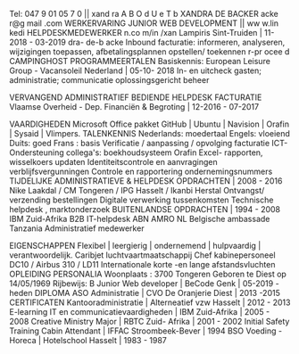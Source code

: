 Tel:
047
9 01
05 7
0 ||
xand
ra
A B O d U e T b
XANDRA DE BACKER
acke
r@g
mail
.com
WERKERVARING
JUNIOR WEB DEVELOPMENT
|| ww
w.lin
kedi
HELPDESKMEDEWERKER
n.co
m/in
/xan
Lampiris Sint-Truiden | 11-2018 - 03-2019
dra-
de-b
acke
Inbound facturatie: informeren, analyseren, wijzigingen
toepassen, afbetalingsplannen opstellen/ toekennen
r-pr
ocee
d
CAMPINGHOST
PROGRAMMEERTALEN
Basiskennis:
European Leisure Group - Vacansoleil Nederland | 05-10- 2018
In- en uitcheck gasten; administratie; communicatie
oplossingsgericht beheer

VERVANGEND ADMINISTRATIEF BEDIENDE HELPDESK FACTURATIE
Vlaamse Overheid - Dep. Financiën & Begroting | 12-2016 - 07-2017

VAARDIGHEDEN
Microsoft Office pakket
GitHub | Ubuntu | Navision | Orafin |
Sysaid | Vlimpers.
TALENKENNIS
Nederlands: moedertaal
Engels: vloeiend
Duits: goed
Frans : basis
Verificatie / aanpassing / opvolging facturatie
ICT-Ondersteuning collega's: boekhoudsysteem Orafin
Excel- rapporten, wisselkoers updaten
Identiteitscontrole en aanvragingen verblijfsvergunningen
Controle en rapportering ondernemingsnummers
TIJDELIJKE ADMINISTRATIEVE & HELPDESK OPDRACHTEN | 2008 - 2016
Nike Laakdal / CM Tongeren / IPG Hasselt / Ikanbi Herstal
Ontvangst/ verzending bestellingen
Digitale verwerking tussenkomsten
Technische helpdesk , marktonderzoek
BUITENLANDSE OPDRACHTEN | 1994 - 2008 
IBM Zuid-Afrika
B2B IT-helpdesk ABN AMRO NL
Belgische ambassade Tanzania
Administratief medewerker

EIGENSCHAPPEN
Flexibel | leergierig | ondernemend |
hulpvaardig | verantwoordelijk.
Caribjet luchtvaartmaatschappij
Chef kabinepersoneel DC10 / Airbus 310 / LD11
Internationale korte -en lange afstandsvluchten
OPLEIDING
PERSONALIA
Woonplaats : 3700 Tongeren
Geboren te Diest op 14/05/1969
Rijbewijs: B
Junior Web developer | BeCode Genk | 05-2019 - heden
DIPLOMA
ASO Administratie | CVO De Oranjerie Diest | 2013 -2015
CERTIFICATEN
Kantooradministratie | Alterneatief vzw Hasselt | 2012 - 2013
E-learning IT en communicatievaardigheden | IBM Zuid-Afrika | 2005 - 2008
Creative Ministry Major | RBTC Zuid- Afrika | 2001 - 2002
Initial Safety Training Cabin Attendant | IFFAC Stroombeek-Bever | 1994
BSO Voeding - Horeca | Hotelschool Hasselt | 1983 - 1987